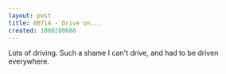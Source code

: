 ```yaml
---
layout: post
title: 00714 - Drive on...
created: 1080280688
---
```

Lots of driving. Such a shame I can't drive, and had to be driven everywhere.
